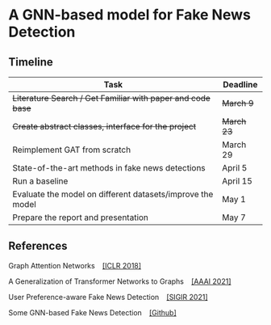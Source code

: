 # A GNN-based model for Fake News Detection

## Timeline
| Task                                                          | Deadline     |    
|---------------------------------------------------------------|--------------|
| ~~Literature Search / Get Familiar with paper and code base~~ | ~~March 9~~  |
| ~~Create abstract classes, interface for the project~~        | ~~March 23~~ |
| Reimplement GAT from scratch                                  | March 29     |
| State-of-the-art methods in fake news detections              | April 5      |
| Run a baseline                                                | April 15     |
| Evaluate the model on different datasets/improve the model    | May 1        |
| Prepare the report and presentation                           | May 7        |


## References
Graph Attention Networks  &ensp; [[ICLR 2018]](https://arxiv.org/abs/1710.10903)

A Generalization of Transformer Networks to Graphs  &ensp; [[AAAI 2021]](https://arxiv.org/abs/2012.09699)

User Preference-aware Fake News Detection  &ensp; [[SIGIR 2021]](https://arxiv.org/abs/2104.12259) 

Some GNN-based Fake News Detection  &ensp; [[Github]](https://github.com/safe-graph/GNN-FakeNews) 


